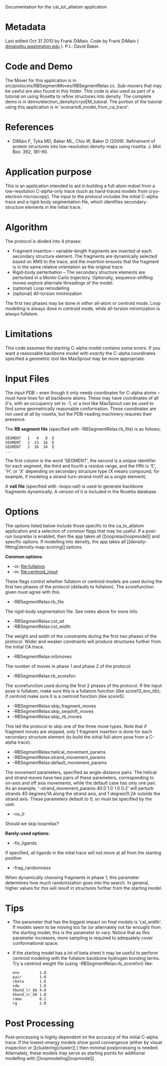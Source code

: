 <!-- --- title: Ca To Allatom -->Documentation for the ca\_to\_allatom application

Metadata
========

Last edited Oct 31 2010 by Frank DiMaio. Code by Frank DiMaio ( [dimaio@u.washington.edu](#) ). P.I.: David Baker.

Code and Demo
=============

The Mover for this application is in src/protocols/RBSegmentMoves/RBSegmentRelax.cc. Sub-movers that may be useful are also found in this folder. This code is also used as part of a tutorial on using Rosetta to refine structures into density. The complete demo is in demo/electron\_density/cryoEM\_tutoral. The portion of the tutorial using this application is in 'scenario6\_model\_from\_ca\_trace'.

References
==========

-   DiMaio F, Tyka MD, Baker ML, Chiu W, Baker D (2009). Refinement of protein structures into low-resolution density maps using rosetta. J. Mol. Biol. 392, 181-90.

Application purpose
===========================================

This is an application intended to aid in building a full-atom mdoel from a low-resolution C-alpha-only trace (such as hand-traced models from cryo-electron microscopy). The input to the protocol includes the initial C-alpha trace and a rigid-body segmentation file, which identifies secondary-structure elements in the initial trace.

Algorithm
=========

The protocol is divded into 4 phases:

-   Fragment insertion – variable-length fragments are inserted at each secondary structure element. The fragments are dynamically selected based on RMS to the trace, and the insertion ensures that the fragment is in the same relative orientation as the original trace.
-   Rigid-body perterbation – The secondary structure elements are perturbed in a Monte-Carlo trajectory. Optionally, sequence-shifting moves explore alternate threadings of the model.
-   (optional) Loop remodelling
-   (optional) All-torsion minimization

The first two phases may be done in *either* all-atom or centroid mode. Loop modelling is always done in centroid mode, while all-torsion minimization is always fullatom.

Limitations
===========

This code assumes the starting C-alpha model contains some errors. If you want a reasonable backbone model with *exactly* the C-alpha coordinates specified a geometric tool like MaxSprout may be more appropriate.

Input Files
===========

The input PDB – even though it only needs coordinates for C-alpha atoms – must have lines for all backbone atoms. These may have coordinates of all 0's, with an occupancy set to -1, or a tool like MaxSprout can be used to find some geometrically reasonable conformation. These coordinates are not used at all by rosetta, but the PDB-reading machinery requires their presence.

The **RB segment file** (specified with -RBSegmentRelax:rb\_file) is as follows:

```
SEGMENT   1   4   8  E
SEGMENT   2  13  16  E
SEGMENT   3  26  34  E
...
```

The first column is the word 'SEGMENT', the second is a *unique* identifier for each segment, the third and fourth a residue range, and the fifth is 'E', 'H', or 'X' depending on secondary structure type (X means compound, for example, if modeling a strand-turn-strand motif as a single element).

A **vall file** (specified with -loops:vall) is used to generate backbone fragments dynamically. A version of it is included in the Rosetta database.

Options
=======

The options listed below include those specific to the ca\_to\_allatom application and a selection of common flags that may be useful. If a post-run looprelax is enabled, then the app takes all [[looprelax|loopmodel]] and <relax> specific options. If modelling into density, the app takes all [[density-fitting|density-map-scoring]] options.

**Common options:**

-   -in: <file:fullatom>
-   -in: <file:centroid_input>

These flags control whether fullatom or centroid models are used during the first two phases of the protocol (defaults to fullatom). The scorefunction given must agree with this.

-   -RBSegmentRelax:rb\_file

The rigid-body segmentation file. See notes above for more info.

-   -RBSegmentRelax:cst\_wt
-   -RBSegmentRelax:cst\_width

The weight and width of the constraints during the first two phases of the protocol. Wider and weaker constraints will produce structures further from the initial CA trace.

-   -RBSegmentRelax:nrbmoves

The number of moves in phase 1 and phase 2 of the protocol.

-   -RBSegmentRelax:rb\_scorefxn

The scorefunction used during the first 2 phases of the protocol. If the input pose is fullatom, make sure this is a fullatom function (like score13\_env\_hb); if centroid make sure it is a centroid function (like score5).

-   -RBSegmentRelax:skip\_fragment\_moves
-   -RBSegmentRelax:skip\_seqshift\_moves
-   -RBSegmentRelax:skip\_rb\_moves

This tell the protocol to skip one of the three move types. Note that if fragment moves are skipped, only 1 fragment insertion is done for each secondary structure element (to build the initial full-atom pose from a C-alpha trace).

-   -RBSegmentRelax:helical\_movement\_params
-   -RBSegmentRelax:strand\_movement\_params
-   -RBSegmentRelax:default\_movement\_params

The movement parameters, specified as angle-distance pairs. The helical and strand moves have two pairs of these parameters, corresponding to on-axis and off axis movements, while the default case has only one pair. As an example, '-strand\_movement\_params 40.0 1.0 1.0 0.2' will perturb strands 40 degrees/1A along the strand axis, and 1 degree/0.2A outside the strand axis. These parameters default to 0, so must be specified by the user.

-   -no\_lr

Should we skip looprelax?

**Rarely-used options:**

-   -fix\_ligands

If specified, all ligands in the inital trace will not move at all from the starting position

-   -frag\_randomness

When dynamically choosing fragments in phase 1, this parameter determines how much randomization goes into the search. In general, higher values for this will result in structures further from the starting model.

Tips
====

-   The parameter that has the biggest impact on final models is 'cst\_width'. If models seem to be moving too far (or alternately not far enough) from the starting model, this is the parameter to vary. Notice that as this parameter increases, more sampling is required to adequately cover conformational space.

-   If the starting model has a lot of beta sheet it may be useful to perform centroid modeling with the fullatom backbone hydrogen bonding terms. Try a centroid weight file (using -RBSegmentRelax:rb\_scorefxn) like:

    ~~~~ {.fragment}
    env         1.0
    pair        1.0
    cbeta       1.0
    vdw         1.0
    hbond_lr_bb 4.0
    hbond_sr_bb 1.0
    rama        0.2
    rg          2.0
    ~~~~

Post Processing
===============

Post-processing is highly dependent on the accuracy of the initial C-alpha trace. If the lowest-energy models show good convergence (either by visual inspection or [[clustering|cluster]] ) then minimal postprcessing is needed. Alternately, these models may serve as starting points for additional modelling with [[loopmodeling|loopmodel]] .
